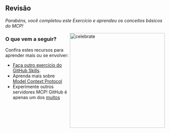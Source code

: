 ## Revisão

_Parabéns, você completou este Exercício e aprendeu os conceitos básicos do MCP!_

<img src=https://octodex.github.com/images/collabocats.jpg alt=celebrate width=300 align=right>

### O que vem a seguir?


Confira estes recursos para aprender mais ou se envolver:

- [Faça outro exercício do GitHub Skills](https://skills.github.com).
- Aprenda mais sobre [Model Context Protocol](https://modelcontextprotocol.io/introduction)
- Experimente outros servidores MCP! GitHub é apenas um dos [muitos](https://github.com/modelcontextprotocol/servers)
